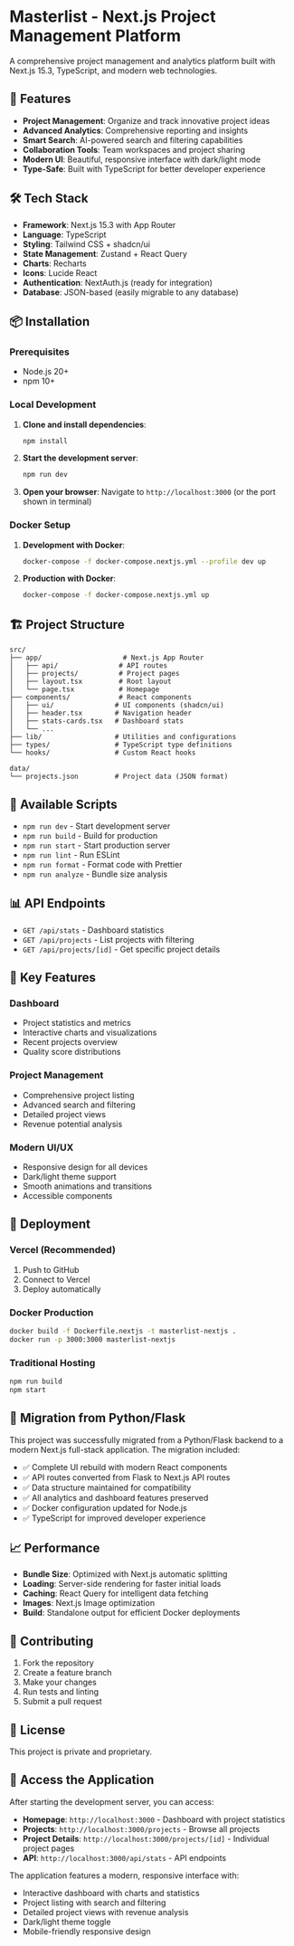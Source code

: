 # Masterlist - Next.js Project Management Platform

A comprehensive project management and analytics platform built with Next.js 15.3, TypeScript, and modern web technologies.

## 🚀 Features

- **Project Management**: Organize and track innovative project ideas
- **Advanced Analytics**: Comprehensive reporting and insights
- **Smart Search**: AI-powered search and filtering capabilities
- **Collaboration Tools**: Team workspaces and project sharing
- **Modern UI**: Beautiful, responsive interface with dark/light mode
- **Type-Safe**: Built with TypeScript for better developer experience

## 🛠 Tech Stack

- **Framework**: Next.js 15.3 with App Router
- **Language**: TypeScript
- **Styling**: Tailwind CSS + shadcn/ui
- **State Management**: Zustand + React Query
- **Charts**: Recharts
- **Icons**: Lucide React
- **Authentication**: NextAuth.js (ready for integration)
- **Database**: JSON-based (easily migrable to any database)

## 📦 Installation

### Prerequisites

- Node.js 20+ 
- npm 10+

### Local Development

1. **Clone and install dependencies**:
   ```bash
   npm install
   ```

2. **Start the development server**:
   ```bash
   npm run dev
   ```

3. **Open your browser**:
   Navigate to `http://localhost:3000` (or the port shown in terminal)

### Docker Setup

1. **Development with Docker**:
   ```bash
   docker-compose -f docker-compose.nextjs.yml --profile dev up
   ```

2. **Production with Docker**:
   ```bash
   docker-compose -f docker-compose.nextjs.yml up
   ```

## 🏗 Project Structure

```
src/
├── app/                    # Next.js App Router
│   ├── api/               # API routes
│   ├── projects/          # Project pages
│   ├── layout.tsx         # Root layout
│   └── page.tsx           # Homepage
├── components/            # React components
│   ├── ui/               # UI components (shadcn/ui)
│   ├── header.tsx        # Navigation header
│   ├── stats-cards.tsx   # Dashboard stats
│   └── ...
├── lib/                  # Utilities and configurations
├── types/                # TypeScript type definitions
└── hooks/                # Custom React hooks

data/
└── projects.json         # Project data (JSON format)
```

## 🔧 Available Scripts

- `npm run dev` - Start development server
- `npm run build` - Build for production
- `npm run start` - Start production server
- `npm run lint` - Run ESLint
- `npm run format` - Format code with Prettier
- `npm run analyze` - Bundle size analysis

## 📊 API Endpoints

- `GET /api/stats` - Dashboard statistics
- `GET /api/projects` - List projects with filtering
- `GET /api/projects/[id]` - Get specific project details

## 🌟 Key Features

### Dashboard
- Project statistics and metrics
- Interactive charts and visualizations
- Recent projects overview
- Quality score distributions

### Project Management
- Comprehensive project listing
- Advanced search and filtering
- Detailed project views
- Revenue potential analysis

### Modern UI/UX
- Responsive design for all devices
- Dark/light theme support
- Smooth animations and transitions
- Accessible components

## 🚀 Deployment

### Vercel (Recommended)
1. Push to GitHub
2. Connect to Vercel
3. Deploy automatically

### Docker Production
```bash
docker build -f Dockerfile.nextjs -t masterlist-nextjs .
docker run -p 3000:3000 masterlist-nextjs
```

### Traditional Hosting
```bash
npm run build
npm start
```

## 🔄 Migration from Python/Flask

This project was successfully migrated from a Python/Flask backend to a modern Next.js full-stack application. The migration included:

- ✅ Complete UI rebuild with modern React components
- ✅ API routes converted from Flask to Next.js API routes  
- ✅ Data structure maintained for compatibility
- ✅ All analytics and dashboard features preserved
- ✅ Docker configuration updated for Node.js
- ✅ TypeScript for improved developer experience

## 📈 Performance

- **Bundle Size**: Optimized with Next.js automatic splitting
- **Loading**: Server-side rendering for faster initial loads
- **Caching**: React Query for intelligent data fetching
- **Images**: Next.js Image optimization
- **Build**: Standalone output for efficient Docker deployments

## 🤝 Contributing

1. Fork the repository
2. Create a feature branch
3. Make your changes
4. Run tests and linting
5. Submit a pull request

## 📝 License

This project is private and proprietary.

## 🔗 Access the Application

After starting the development server, you can access:

- **Homepage**: `http://localhost:3000` - Dashboard with project statistics
- **Projects**: `http://localhost:3000/projects` - Browse all projects
- **Project Details**: `http://localhost:3000/projects/[id]` - Individual project pages
- **API**: `http://localhost:3000/api/stats` - API endpoints

The application features a modern, responsive interface with:
- Interactive dashboard with charts and statistics
- Project listing with search and filtering
- Detailed project views with revenue analysis
- Dark/light theme toggle
- Mobile-friendly responsive design